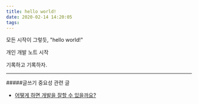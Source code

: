 ```yaml
---
title: hello world!
date: 2020-02-14 14:20:05
tags:
---
```


모든 시작이 그렇듯,  "hello world!"

개인 개발 노트 시작

기록하고 기록하자.

---
#####글쓰기 중요성 관련 글
- [어떻게 하면 개발을 잘할 수 있을까요?](https://www.popit.kr/%EC%96%B4%EB%96%BB%EA%B2%8C-%ED%95%98%EB%A9%B4-%EA%B0%9C%EB%B0%9C%EC%9D%84-%EC%9E%98%ED%95%A0-%EC%88%98-%EC%9E%88%EC%9D%84%EA%B9%8C%EC%9A%94/)

